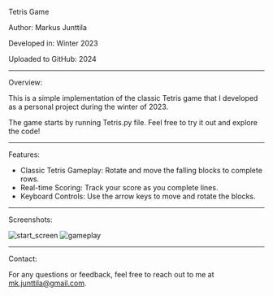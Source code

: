 Tetris Game

Author: Markus Junttila

Developed in: Winter 2023

Uploaded to GitHub: 2024

-------------------------------------------------------------------------------

Overview:

This is a simple implementation of the classic Tetris game that I developed as a personal project during the winter of 2023.

The game starts by running Tetris.py file. Feel free to try it out and explore the code!

-------------------------------------------------------------------------------

Features:

- Classic Tetris Gameplay: Rotate and move the falling blocks to complete rows.
- Real-time Scoring: Track your score as you complete lines.
- Keyboard Controls: Use the arrow keys to move and rotate the blocks.


-------------------------------------------------------------------------------

Screenshots:

![start_screen](https://github.com/user-attachments/assets/1b833f5f-a792-493a-82ce-d048e0e7554d) ![gameplay](https://github.com/user-attachments/assets/4f301294-eb93-4450-a520-303295d2c575)



-------------------------------------------------------------------------------


Contact:

For any questions or feedback, feel free to reach out to me at mk.junttila@gmail.com.
